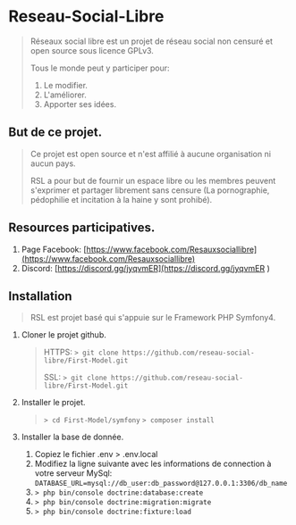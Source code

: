 # Reseau-Social-Libre

> Réseaux social libre est un projet de réseau social non censuré et open source sous licence GPLv3.
> 
> Tous le monde peut y participer pour:
> 1. Le modifier.
> 2. L'améliorer.
> 3. Apporter ses idées.

## But de ce projet.

> Ce projet est open source et n'est affilié à aucune organisation ni aucun pays.
>
> RSL a pour but de fournir un espace libre ou les membres peuvent s'exprimer et partager librement sans censure (La pornographie, pédophilie et incitation à la haine y sont prohibé).

## Resources participatives.
1. Page Facebook: [https://www.facebook.com/Resauxsociallibre](https://www.facebook.com/Resauxsociallibre)
2. Discord: [https://discord.gg/jyqvmER](https://discord.gg/jyqvmER ) 

## Installation
> RSL est projet basé qui s'appuie sur le Framework PHP Symfony4.

1. Cloner le projet github.
    > HTTPS:  ``> git clone https://github.com/reseau-social-libre/First-Model.git``
    >
    > SSL: ``> git clone https://github.com/reseau-social-libre/First-Model.git``

2. Installer le projet.
    > ``> cd First-Model/symfony``
    > ``> composer install``
    
3. Installer la base de donnée.
    1. Copiez le fichier .env > .env.local
    2. Modifiez la ligne suivante avec les informations de connection à votre serveur MySql:
        ``DATABASE_URL=mysql://db_user:db_password@127.0.0.1:3306/db_name``
    3. ``> php bin/console doctrine:database:create``
    4. ``> php bin/console doctrine:migration:migrate``
    5. ``> php bin/console doctrine:fixture:load``
